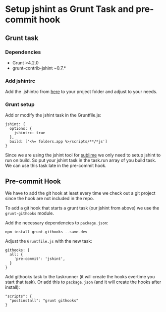 # Setup jshint as Grunt Task and pre-commit hook

## Grunt task

### Dependencies

* Grunt >4.2.0
* grunt-contrib-jshint ~0.7.*

### Add jshintrc

Add the .jshintrc from [here](https://raw.github.com/ubilabs/ubilabs-project-template/master/.jshintrc) to your project folder and adjust to your needs.

### Grunt setup

Add or modify the jshint task in the Gruntfile.js:

```
jshint: {
  options: {
    jshintrc: true
  },
  build: ['<%= folders.app %>/scripts/**/*js']
}
```

Since we are using the jshint tool for [sublime](https://github.com/ubilabs/SublimeLinter) we only need to setup jshint to run on build. So put your jshint task in the task.run array of you build task.
We can use this task late in the pre-commit hook.

## Pre-commit Hook

We have to add the git hook at least every time we check out a git project since the hook are not included in the repo.

To add a git hook that starts a grunt task (our jshint from above) we use the `grunt-githooks` module.

Add the necessary dependencies to `package.json`:

```
npm install grunt-githooks --save-dev
```

Adjust the `Gruntfile.js` with the new task:

```
githooks: {
  all: {
    'pre-commit': 'jshint',
  }
}
```

Add githooks task to the taskrunner (it will create the hooks evertime you start that task).
Or add this to `package.json` (and it will create the hooks after install):

```
"scripts": {
  "postinstall": "grunt githooks"
}
```
